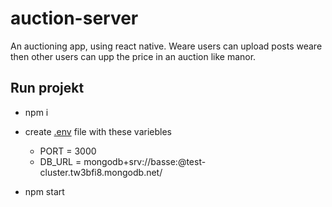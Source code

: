 # auction-server

An auctioning app, using react native. Weare users can upload posts weare then other users can upp the price in an auction like manor.

## Run projekt

- npm i
- create <ins>.env</ins> file with these variebles

  - PORT = 3000
  - DB_URL = mongodb+srv://basse:<Password>@test-cluster.tw3bfi8.mongodb.net/

- npm start
